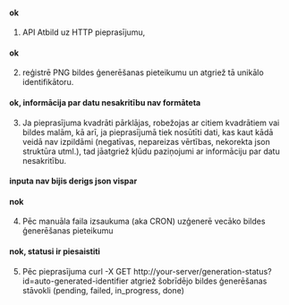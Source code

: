 #### ok ####
1) API Atbild uz HTTP pieprasījumu, 
#### ok ####
2) reģistrē PNG bildes ģenerēšanas pieteikumu un atgriež tā unikālo identifikātoru.
#### ok, informācija par datu nesakritību nav formāteta ####
3) Ja pieprasījuma kvadrāti pārklājas, robežojas ar citiem kvadrātiem vai bildes malām, kā arī, 
ja pieprasījumā tiek nosūtīti dati, kas kaut kādā veidā nav izpildāmi (negatīvas, nepareizas vērtības, 
nekorekta json struktūra utml.), tad jāatgriež kļūdu paziņojumi ar informāciju par datu nesakritību. 
#### inputa nav bijis derigs json vispar ####
#### nok ####
4) Pēc manuāla faila izsaukuma (aka CRON) uzģenerē vecāko bildes ģenerēšanas pieteikumu
#### nok, statusi ir piesaistiti #### 
5) Pēc pieprasījuma curl -X GET http://your-server/generation-status?id=auto-generated-identifier
atgriež šobrīdējo bildes ģenerēšanas stāvokli (pending, failed, in_progress, done)
